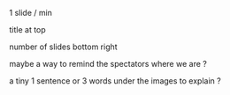 1 slide / min

title at top

number of slides bottom right

maybe a way to remind the spectators where we are ?

a tiny 1 sentence or 3 words under the images to explain ?

